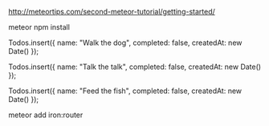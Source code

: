 http://meteortips.com/second-meteor-tutorial/getting-started/

meteor npm install

Todos.insert({
    name: "Walk the dog",
    completed: false,
    createdAt: new Date()
});

Todos.insert({
    name: "Talk the talk",
    completed: false,
    createdAt: new Date()
});

Todos.insert({
    name: "Feed the fish",
    completed: false,
    createdAt: new Date()
});

meteor add iron:router